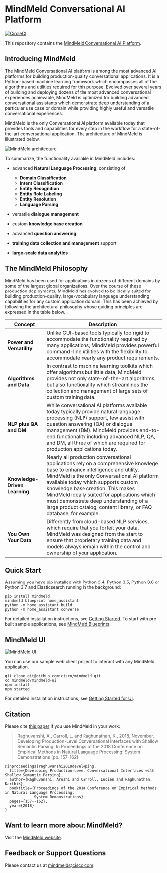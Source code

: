 # MindMeld Conversational AI Platform

[![CircleCI](https://circleci.com/gh/expectlabs/mindmeld-workbench.svg?style=svg&circle-token=437cf905895688ac1b58b60fe79144c180893372)](https://circleci.com/gh/expectlabs/mindmeld-workbench)

This repository contains the [MindMeld Conversational AI Platform](https://www.mindmeld.com).

## Introducing MindMeld
The MindMeld Conversational AI platform is among the most advanced AI platforms for building production-quality conversational applications. It is a Python-based machine learning framework which encompasses all of the algorithms and utilities required for this purpose. Evolved over several years of building and deploying dozens of the most advanced conversational experiences achievable, MindMeld is optimized for building advanced conversational assistants which demonstrate deep understanding of a particular use case or domain while providing highly useful and versatile conversational experiences.

MindMeld is the only Conversational AI platform available today that provides tools and capabilities for every step in the workflow for a state-of-the-art conversational application. The architecture of MindMeld is illustrated below.

![MindMeld architecture](http://www.mindmeld.com/_images/architecture1.png)

To summarize, the functionality available in MindMeld includes:

  - advanced **Natural Language Processing**, consisting of

    - **Domain Classification**
    - **Intent Classification**
    - **Entity Recognition**
    - **Entity Role Labeling**
    - **Entity Resolution**
    - **Language Parsing**
  - versatile **dialogue management**
  - custom **knowledge base creation**
  - advanced **question answering**
  - **training data collection and management** support
  - **large-scale data analytics**

## The MindMeld Philosophy

MindMeld has been used for applications in dozens of different domains by some of the largest global organizations. Over the course of these production deployments, MindMeld has evolved to be ideally suited for building production-quality, large-vocabulary language understanding capabilities for any custom application domain. This has been achieved by following the architectural philosophy whose guiding principles are expressed in the table below.

|Concept|Description|
|---|---|
|**Power and Versatility**        |Unlike GUI-based tools typically too rigid to accommodate the functionality required by many applications, MindMeld provides powerful command-line utilities with the flexibility to accommodate nearly any product requirements.|
|**Algorithms and Data**          |In contrast to machine learning toolkits which offer algorithms but little data, MindMeld provides not only state-of-the-art algorithms, but also functionality which streamlines the collection and management of large sets of custom training data.|
|**NLP plus QA and DM**           |While conversational AI platforms available today typically provide natural language processing (NLP) support, few assist with question answering (QA) or dialogue management (DM). MindMeld provides end-to-end functionality including advanced NLP, QA, and DM, all three of which are required for production applications today.|
|**Knowledge-Driven Learning**    |Nearly all production conversational applications rely on a comprehensive knowlege base to enhance intelligence and utility. MindMeld is the only Conversational AI platform available today which supports custom knowledge base creation. This makes MindMeld ideally suited for applications which must demonstrate deep understanding of a large product catalog, content library, or FAQ database, for example.|
|**You Own Your Data**            |Differently from cloud-based NLP services, which require that you forfeit your data, MindMeld was designed from the start to ensure that proprietary training data and models always remain within the control and ownership of your application.|

## Quick Start

Assuming you have pip installed with Python 3.4, Python 3.5, Python 3.6 or Python 3.7 and Elasticsearch running in the background:

```
pip install mindmeld
mindmeld blueprint home_assistant
python -m home_assistant build
python -m home_assistant converse
```

For detailed installation instructions, see [Getting Started](http://www.mindmeld.com/docs/userguide/getting_started.html). To start with pre-built sample applications, see [MindMeld Blueprints](http://www.mindmeld.com/docs/blueprints/overview.html).

## MindMeld UI

![MindMeld UI](https://www.mindmeld.com/docs/_images/mindmeld_ui.png)

You can use our sample web client project to interact with any MindMeld application. 

```
git clone git@github.com:cisco/mindmeld.git
cd mindmeld/mindmeld-ui
npm install
npm started
```

For detailed installation instructions, see [Getting Started for UI](https://www.mindmeld.com/docs/mindmeld_ui/mindmeld_ui.html).

## Citation

Please cite [this paper](https://www.aclweb.org/anthology/D18-2027) if you use MindMeld in your work:
>Raghuvanshi, A., Carroll, L. and Raghunathan, K., 2018, November. Developing Production-Level Conversational Interfaces with Shallow Semantic Parsing. In Proceedings of the 2018 Conference on Empirical Methods in Natural Language Processing: System Demonstrations (pp. 157-162)
```
@inproceedings{raghuvanshi2018developing,
  title={Developing Production-Level Conversational Interfaces with Shallow Semantic Parsing},
  author={Raghuvanshi, Arushi and Carroll, Lucien and Raghunathan, Karthik},
  booktitle={Proceedings of the 2018 Conference on Empirical Methods in Natural Language Processing:
             System Demonstrations},
  pages={157--162},
  year={2018}
}
```

## Want to learn more about MindMeld?

Visit the [MindMeld website](https://www.mindmeld.com/).

## Feedback or Support Questions

Please contact us at [mindmeld@cisco.com](mailto:mindmeld@cisco.com).
